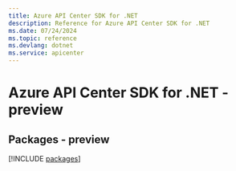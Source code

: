 ```yaml
---
title: Azure API Center SDK for .NET
description: Reference for Azure API Center SDK for .NET
ms.date: 07/24/2024
ms.topic: reference
ms.devlang: dotnet
ms.service: apicenter
---
```

# Azure API Center SDK for .NET - preview
## Packages - preview
[!INCLUDE [packages](api-center-index.md)]